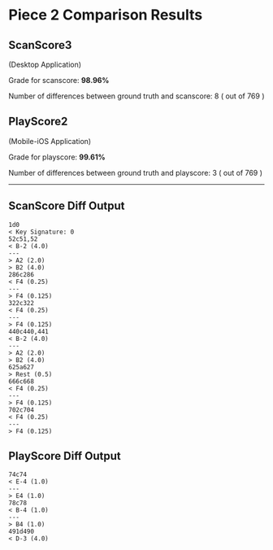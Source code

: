 # Piece 2 Comparison Results
## ScanScore3
(Desktop Application)

Grade for scanscore: **98.96%**

Number of differences between ground truth and scanscore:        8
( out of 769
)

## PlayScore2

(Mobile-iOS Application)

Grade for playscore: **99.61%**

Number of differences between ground truth and playscore:        3
( out of 769
)

----------------------------------------
## ScanScore Diff Output

```
1d0
< Key Signature: 0
52c51,52
< B-2 (4.0) 
---
> A2 (2.0) 
> B2 (4.0) 
286c286
< F4 (0.25) 
---
> F4 (0.125) 
322c322
< F4 (0.25) 
---
> F4 (0.125) 
440c440,441
< B-2 (4.0) 
---
> A2 (2.0) 
> B2 (4.0) 
625a627
> Rest (0.5) 
666c668
< F4 (0.25) 
---
> F4 (0.125) 
702c704
< F4 (0.25) 
---
> F4 (0.125) 
```

## PlayScore Diff Output

```
74c74
< E-4 (1.0) 
---
> E4 (1.0) 
78c78
< B-4 (1.0) 
---
> B4 (1.0) 
491d490
< D-3 (4.0) 
```

